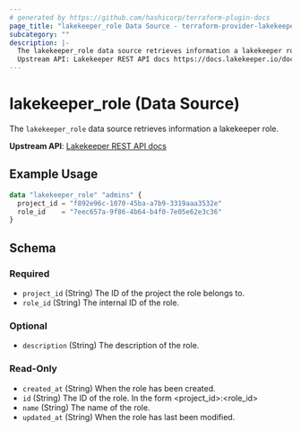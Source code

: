 ```yaml
---
# generated by https://github.com/hashicorp/terraform-plugin-docs
page_title: "lakekeeper_role Data Source - terraform-provider-lakekeeper"
subcategory: ""
description: |-
  The lakekeeper_role data source retrieves information a lakekeeper role.
  Upstream API: Lakekeeper REST API docs https://docs.lakekeeper.io/docs/nightly/api/management/#tag/role/operation/get_role
---
```


# lakekeeper_role (Data Source)

The `lakekeeper_role` data source retrieves information a lakekeeper role.

**Upstream API**: [Lakekeeper REST API docs](https://docs.lakekeeper.io/docs/nightly/api/management/#tag/role/operation/get_role)

## Example Usage

```terraform
data "lakekeeper_role" "admins" {
  project_id = "f892e96c-1070-45ba-a7b9-3319aaa3532e"
  role_id    = "7eec657a-9f86-4b64-b4f0-7e05e62e3c36"
}
```

<!-- schema generated by tfplugindocs -->
## Schema

### Required

- `project_id` (String) The ID of the project the role belongs to.
- `role_id` (String) The internal ID of the role.

### Optional

- `description` (String) The description of the role.

### Read-Only

- `created_at` (String) When the role has been created.
- `id` (String) The ID of the role. In the form <project_id>:<role_id>
- `name` (String) The name of the role.
- `updated_at` (String) When the role has last been modified.
